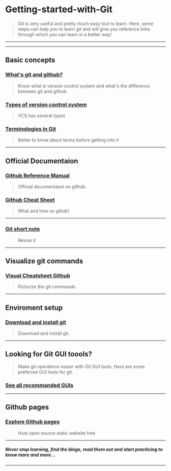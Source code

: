 # Getting-started-with-Git
>Git is very useful and pretty much easy tool to learn. Here, some steps can help you to learn git and will give you reference links through which you can learn in a better way!

___
___

## Basic concepts

### [What's git and github?](https://medium.com/edureka/git-vs-github-67c511d09d3e#:~:text=As%20told%2C%20Git%20is%20a,version%20control%20repository%20hosting%20service.&text=It%20literally%20is%20a%20hub,free%20account%20on%20the%20GitHub.)
>Know what is version control system and what's the difference between git and github.

### [Types of version control system](https://medium.com/@abeythilakeudara3/version-control-system-cabd8d120986#:~:text=The%20version%20control%20system%20can,resolving%20on%20the%20source%20code.)
>VCS has several types

### [Terminologies in Git](https://medium.com/version-control-system/basic-git-terminologies-867710607422)
>Better to know about terms before getting into it
___
## Official Documentaion

### [Github Reference Manual](https://git-scm.com/docs)
>Official documentaion on github.

### [Github Cheat Sheet](https://training.github.com/downloads/github-git-cheat-sheet/)
>What and how on gihub!

___
### [Git short note](https://education.github.com/git-cheat-sheet-education.pdf)
>Revise it
___
## Visualize git commands
### [Visual Cheatsheet Github](https://ndpsoftware.com/git-cheatsheet.html)
>Picturize the git commands

___
## Enviroment setup
### [Download and install git](https://git-scm.com/downloads)
>Download and install git.

___
## Looking for Git GUI toools?
>Make git operations easier with Git GUI tools. Here are some preferred GUI tools for git.

### [See all recommanded GUIs](https://git-scm.com/downloads/guis)

___
## Github pages
### [Explore Github pages](https://pages.github.com/)
>Host open source static website free


___
##### Never stop learning, find the blogs, read them out and start practicing to know more and more...
___
